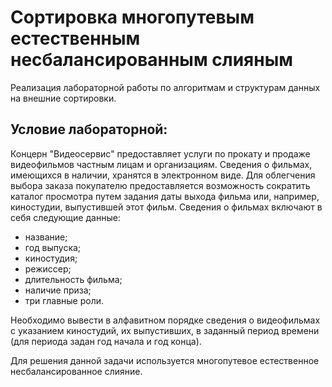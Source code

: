 # Сортировка многопутевым естественным несбалансированным слияным

Реализация лабораторной работы по алгоритмам и структурам данных на внешние сортировки.

## Условие лабораторной:

Концерн "Видеосервис" предоставляет услуги по прокату и продаже видеофильмов частным лицам и организациям. Сведения о фильмах, имеющихся в наличии, хранятся в электронном виде. Для облегчения выбора заказа покупателю предоставляется возможность сократить каталог просмотра путем задания даты выхода фильма или, например, киностудии, выпустившей этот фильм. Сведения о фильмах включают в себя следующие данные:
- название;
- год выпуска;
- киностудия;
- режиссер;
- длительность фильма;
- наличие приза;
- три главные роли.

Необходимо вывести в алфавитном порядке сведения о видеофильмах с указанием киностудий, их выпустивших, в заданный период времени (для периода задан год начала и год конца).

Для решения данной задачи используется многопутевое естественное несбалансированное слияние.
